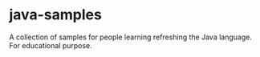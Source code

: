 # java-samples
A collection of samples for people learning refreshing the Java language. For educational purpose.
